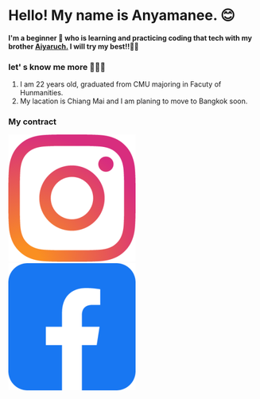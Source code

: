 **Hello! My name is Anyamanee.** 😊
===========
#### I'm a beginner 🐣 who is learning and practicing coding that tech with my brother [<u>Aiyaruch.</u>](https://github.com/aiyaruch1320) I will try my best!!💪🏻
### let' s know me more 🙋🏻‍♀️
1. I am 22 years old, graduated from CMU majoring in Facuty of Hunmanities.
2. My lacation is Chiang Mai and I am planing to move to Bangkok soon.

### My contract
[![instargramicon](instagram.256x256.png)](https://www.instagram.com/_babyunnx/)
[![Facebookicon](facebook.256x256.png)](https://www.facebook.com/Unyamanee1a/)
